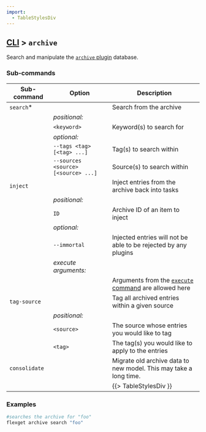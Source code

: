 ```yaml
---
import:
  - TableStylesDiv
---
```


## [CLI](/CLI) > `archive`
Search and manipulate the [`archive` plugin](/Plugins/archive) database.

### Sub-commands
| Sub-command | Option | Description |
| --- | --- | --- |
| `search`* || Search from the archive |
|| *positional:* ||
|| `<keyword>` | Keyword(s) to search for |
|| *optional:* ||
|| `--tags <tag> [<tag> ...]` | Tag(s) to search within |
|| `--sources <source> [<source> ...]` | Source(s) to search within |
| `inject` || Inject entries from the archive back into tasks |
|| *positional:* ||
|| `ID` | Archive ID of an item to inject |
|| *optional:* ||
|| `--immortal` | Injected entries will not be able to be rejected by any plugins |
|| *execute arguments:* ||
||| Arguments from the [`execute` command](/CLI/execute) are allowed here |
| `tag-source` || Tag all archived entries within a given source | 
|| *positional:* ||
|| `<source>` | The source whose entries you would like to tag |
|| `<tag>` |  The tag(s) you would like to apply to the entries |
| `consolidate` || Migrate old archive data to new model. This may take a long time. |
|||{{> TableStylesDiv }}|

### Examples
```bash
#searches the archive for "foo"
flexget archive search "foo"
```